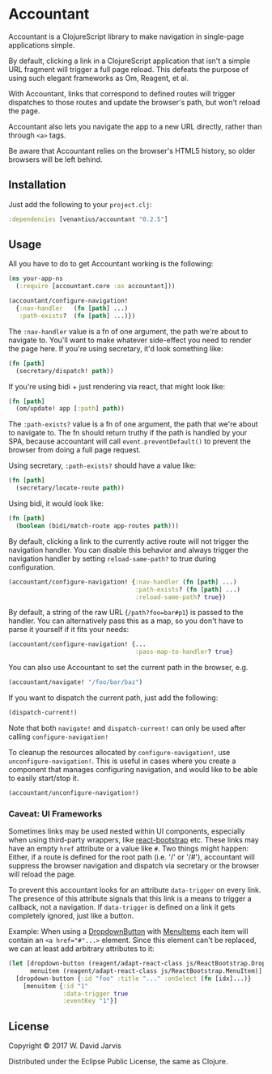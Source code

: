 # Accountant

Accountant is a ClojureScript library to make navigation in single-page
applications simple.

By default, clicking a link in a ClojureScript application that isn't a simple
URL fragment will trigger a full page reload. This defeats the purpose of using
such elegant frameworks as Om, Reagent, et al.

With Accountant, links that correspond to defined routes will trigger
dispatches to those routes and update the browser's path, but won't reload the
page.

Accountant also lets you navigate the app to a new URL directly, rather than through
`<a>` tags.

Be aware that Accountant relies on the browser's HTML5 history, so older
browsers will be left behind.

## Installation

Just add the following to your `project.clj`:

```clojure
:dependencies [venantius/accountant "0.2.5"]
```

## Usage

All you have to do to get Accountant working is the following:

```clojure
(ns your-app-ns
  (:require [accountant.core :as accountant]))

(accountant/configure-navigation!
  {:nav-handler   (fn [path] ...)
   :path-exists?  (fn [path] ...)})
```

The `:nav-handler` value is a fn of one argument, the path we're about to navigate to. You'll want to make whatever side-effect you need to render the page here. If you're using secretary, it'd look something like:

```clojure
(fn [path]
  (secretary/dispatch! path))
```

If you're using bidi + just rendering via react, that might look like:

```clojure
(fn [path]
  (om/update! app [:path] path))
```

The `:path-exists?` value is a fn of one argument, the path that we're about to navigate to.
The fn should return truthy if the path is
handled by your SPA, because accountant will call `event.preventDefault()` to
prevent the browser from doing a full page request.

Using secretary, `:path-exists?` should have a value like:

```clojure
(fn [path]
  (secretary/locate-route path))
```

Using bidi, it would look like:

```clojure
(fn [path]
  (boolean (bidi/match-route app-routes path)))
```

By default, clicking a link to the currently active route will not trigger the
navigation handler. You can disable this behavior and always trigger the
navigation handler by setting `reload-same-path?` to true during configuration.

```clojure
(accountant/configure-navigation! {:nav-handler (fn [path] ...)
                                   :path-exists? (fn [path] ...)
                                   :reload-same-path? true})
```

By default, a string of the raw URL (`/path?foo=bar#p1`) is passed to the handler. You can
alternatively pass this as a map, so you don't have to parse it yourself if it fits your needs:
```clojure
(accountant/configure-navigation! {...
                                   :pass-map-to-handler? true}
```

You can also use Accountant to set the current path in the browser, e.g.

```clojure
(accountant/navigate! "/foo/bar/baz")
```

If you want to dispatch the current path, just add the following:

```clojure
(dispatch-current!)
```

Note that both `navigate!` and `dispatch-current!` can only be used after calling `configure-navigation!`

To cleanup the resources allocated by `configure-navigation!`, use `unconfigure-navigation!`. This is useful
in cases where you create a component that manages configuring navigation, and would like to be able to easily
start/stop it.

```clojure
(accountant/unconfigure-navigation!)
```

### Caveat: UI Frameworks
Sometimes links may be used nested within UI components, especially when using third-party wrappers, like [react-bootstrap](https://react-bootstrap.github.io/) etc. These links may have an empty `href` attribute or a value like `#`. Two things might happen: Either, if a route is defined for the root path (i.e. '/' or '/#'), accountant will suppress the browser navigation and dispatch via secretary or the browser will reload the page.

To prevent this accountant looks for an attribute `data-trigger` on every link. The presence of this attribute signals that this link is a means to trigger a callback, not a navigation. If `data-trigger` is defined on a link it gets completely ignored, just like a button.

Example: When using a [DropdownButton](https://react-bootstrap.github.io/components.html#btn-dropdowns) with [MenuItems](https://react-bootstrap.github.io/components.html#menu-items) each item will contain an `<a href="#"...>` element. Since this element can't be replaced, we can at least add arbitrary attributes to it:

```clojure
(let [dropdown-button (reagent/adapt-react-class js/ReactBootstrap.DropdownButton)
      menuitem (reagent/adapt-react-class js/ReactBootstrap.MenuItem)]
  [dropdown-button {:id "foo" :title "..." :onSelect (fn [idx]...)}
    [menuitem {:id "1"
               :data-trigger true
               :eventKey "1"}]
```

## License

Copyright © 2017 W. David Jarvis

Distributed under the Eclipse Public License, the same as Clojure.
